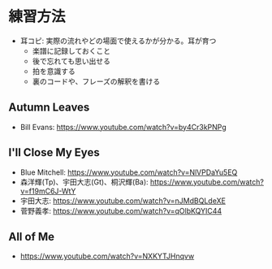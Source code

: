 # 練習方法
* 耳コピ: 実際の流れやどの場面で使えるかが分かる。耳が育つ
  * 楽譜に記録しておくこと
  * 後で忘れても思い出せる
  * 拍を意識する
  * 裏のコードや、フレーズの解釈を書ける

## Autumn Leaves
* Bill Evans: https://www.youtube.com/watch?v=by4Cr3kPNPg

## I'll Close My Eyes
* Blue Mitchell: https://www.youtube.com/watch?v=NlVPDaYu5EQ
* 森洋輝(Tp)、宇田大志(Gt)、桐沢輝(Ba): https://www.youtube.com/watch?v=f19mC6J-WtY
* 宇田大志: https://www.youtube.com/watch?v=nJMdBQLdeXE
* 菅野義孝: https://www.youtube.com/watch?v=qOlbKQYIC44

## All of Me
* https://www.youtube.com/watch?v=NXKYTJHnqvw